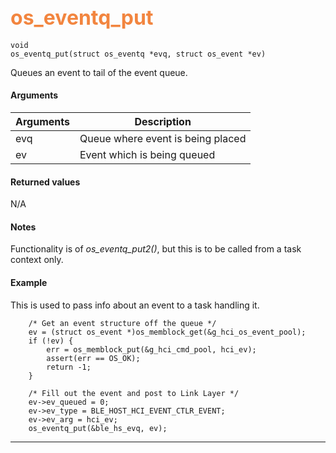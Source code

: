 ## <font color="#F2853F" style="font-size:24pt"> os_eventq_put</font>

```no-highlight
void
os_eventq_put(struct os_eventq *evq, struct os_event *ev)
```

Queues an event to tail of the event queue.


#### Arguments

| Arguments | Description |
|-----------|-------------|
| evq |  Queue where event is being placed  |
| ev |  Event which is being queued  |


#### Returned values

N/A

#### Notes 

Functionality is of *os_eventq_put2()*, but this is to be called from a task context only.

#### Example

<Add text to set up the context for the example here>
This is used to pass info about an event to a task handling it.

```no-highlight
    /* Get an event structure off the queue */
    ev = (struct os_event *)os_memblock_get(&g_hci_os_event_pool);
    if (!ev) {
        err = os_memblock_put(&g_hci_cmd_pool, hci_ev);
        assert(err == OS_OK);
        return -1;
    }

    /* Fill out the event and post to Link Layer */
    ev->ev_queued = 0;
    ev->ev_type = BLE_HOST_HCI_EVENT_CTLR_EVENT;
    ev->ev_arg = hci_ev;
    os_eventq_put(&ble_hs_evq, ev);

```

---------------------
